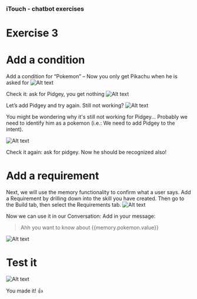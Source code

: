### iTouch - chatbot exercises ##

# Exercise 3 #

# Add a condition #
Add a condition for “Pokemon” – Now you only get Pikachu when he is asked for 
![Alt text](/../screenshots/part3/Picture29.png?raw=true "")



Check it: ask for Pidgey, you get nothing
![Alt text](/../screenshots/part3/Picture30.png?raw=true "")


Let’s add Pidgey and try again. Still not working?
![Alt text](/../screenshots/part3/Picture31.png?raw=true "")

You might be wondering why it's still not working for Pidgey...
Probably we need to identify him as a pokemon (i.e.: We need to add Pidgey to the intent).

![Alt text](/../screenshots/pidget.png?raw=true "")

Check it again: ask for pidgey. Now he should be recognized also!

# Add a requirement #
Next, we will use the memory functionality to confirm what a user says. 
Add a Requirement by drilling down into the skill you have created. Then go to the Build tab, then select the Requirements tab.
![Alt text](/../screenshots/part3/Picture32.png?raw=true "")


Now we can use it in our Conversation:
Add in your message:
> Ahh you want to know about {{memory.pokemon.value}}

![Alt text](/../screenshots/part3/Picture33.png?raw=true "")

# Test it #

![Alt text](/../screenshots/part3/Picture34.png?raw=true "")


You made it! :+1:
